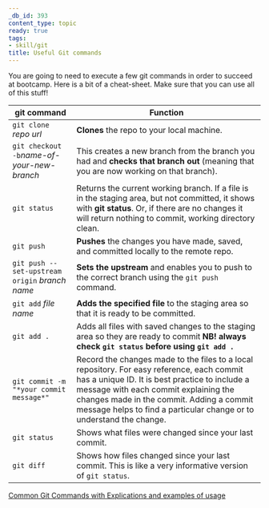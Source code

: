 ```yaml
---
_db_id: 393
content_type: topic
ready: true
tags:
- skill/git
title: Useful Git commands
---
```


You are going to need to execute a few git commands in order to succeed at bootcamp. Here is a bit of a cheat-sheet. Make sure that you can use all of this stuff!

| git command                                    | Function                                                                                                                                                                                                                                                                                              |
| ---------------------------------------------- | ----------------------------------------------------------------------------------------------------------------------------------------------------------------------------------------------------------------------------------------------------------------------------------------------------- |
| `git clone` _repo url_                         | **Clones** the repo to your local machine.                                                                                                                                                                                                                                                                 |
| `git checkout -b`_name-of-your-new-branch_     | This creates a new branch from the branch you had and **checks that branch out** (meaning that you are now working on that branch).                                                                                                                                                                                   |
| `git status`                                   | Returns the current working branch. If a file is in the staging area, but not committed, it shows with **git status**. Or, if there are no changes it will return nothing to commit, working directory clean.                                                                                               |
| `git push`                                     | **Pushes** the changes you have made, saved, and committed locally to the remote repo.                                                                                                                                                                                                                      |
| `git push --set-upstream origin` _branch name_ | **Sets the upstream** and enables you to push to the correct branch using the `git push` command.                                                                                                                                                                                                          |
| `git add` _file name_                          | **Adds the specified file** to the staging area so that it is ready to be committed.                                                                                                                                                                                                                      |
| `git add .`                                    | Adds all files with saved changes to the staging area so they are ready to commit **NB! always check `git status` before using `git add .`**                                                                                                                                                                        |
| `git commit -m "*your commit message*"`        | Record the changes made to the files to a local repository. For easy reference, each commit has a unique ID. It is best practice to include a message with each commit explaining the changes made in the commit. Adding a commit message helps to find a particular change or to understand the change. |
| `git status`                                   | Shows what files were changed since your last commit.                                                                                                                                                                                                                                                  |
| `git diff`                                     | Shows how files changed since your last commit. This is like a very informative version of `git status`.                                                                                                                                                                                               |

[Common Git Commands with Explications and examples of usage](http://guides.beanstalkapp.com/version-control/common-git-commands.html#local)